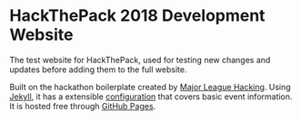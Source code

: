 # HackThePack 2018 Development Website

The test website for HackThePack, used for testing new changes and updates before adding them to the full website.

Built on the hackathon boilerplate created by [Major League Hacking][mlh-github]. Using [Jekyll][jekyll], it has a extensible [configuration][config] that covers basic event information. It is hosted free through [GitHub Pages][github-pages].

[mlh-github]: https://github.com/MLH
[jekyll]: https://jekyllrb.com
[config]: _config.yml
[github-pages]: https://pages.github.com
